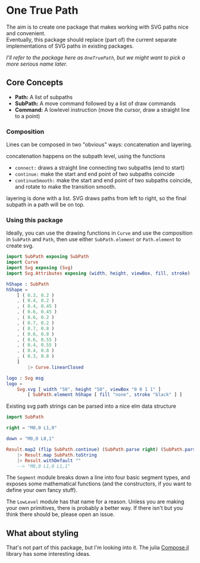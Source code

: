 # One True Path 

The aim is to create one package that makes working with SVG paths nice and convenient.  
Eventually, this package should replace (part of) the current separate implementations of SVG paths in existing packages.

*I'll refer to the package here as `OneTruePath`, but we might want to pick a more serious name later.*

## Core Concepts 

* **Path:** A list of subpaths
* **SubPath:** A move command followed by a list of draw commands
* **Command:** A lowlevel instruction (move the cursor, draw a straight line to a point)

### Composition

Lines can be composed in two "obvious" ways: concatenation and layering. 

concatenation happens on the subpath level, using the functions

* `connect:` draws a straight line connecting two subpaths (end to start)
* `continue:` make the start and end point of two subpaths coincide 
* `continueSmooth:` make the start and end point of two subpaths coincide, and rotate to make the transition smooth.

layering is done with a list. SVG draws paths from left to right, so the final subpath in a path will be on top.

### Using this package 

Ideally, you can use the drawing functions in `Curve` and use the composition in `SubPath` and `Path`, then use either `SubPath.element` or `Path.element` to create svg. 

```elm
import SubPath exposing SubPath
import Curve
import Svg exposing (Svg)
import Svg.Attributes exposing (width, height, viewBox, fill, stroke)

hShape : SubPath 
hShape =
    [ ( 0.3, 0.2 )
    , ( 0.4, 0.2 )
    , ( 0.4, 0.45 )
    , ( 0.6, 0.45 )
    , ( 0.6, 0.2 )
    , ( 0.7, 0.2 )
    , ( 0.7, 0.8 )
    , ( 0.6, 0.8 )
    , ( 0.6, 0.55 )
    , ( 0.4, 0.55 )
    , ( 0.4, 0.8 )
    , ( 0.3, 0.8 )
    ]
        |> Curve.linearClosed

logo : Svg msg 
logo = 
    Svg.svg [ width "50", height "50", viewBox "0 0 1 1" ] 
        [ SubPath.element hShape [ fill "none", stroke "black" ] ] 
```

Existing svg path strings can be parsed into a nice elm data structure

```elm
import SubPath 

right = "M0,0 L1,0"

down = "M0,0 L0,1"

Result.map2 (flip SubPath.continue) (SubPath.parse right) (SubPath.parse down)
    |> Result.map SubPath.toString
    |> Result.withDefault ""
    --> "M0,0 L1,0 L1,1"
```
        

The `Segment` module breaks down a line into four basic segment types, and exposes some mathematical functions (and the constructors, if you want to define your own fancy stuff). 

The `LowLevel` module has that name for a reason. Unless you are making your own primitives, there is probably a better way. 
If there isn't but you think there should be, please open an issue.

## What about styling

That's not part of this package, but I'm looking into it. The julia [Compose.jl](https://github.com/GiovineItalia/Compose.jl) library has some interesting ideas. 
